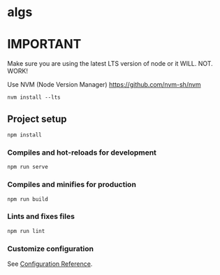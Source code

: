 # algs

# IMPORTANT

Make sure you are using the latest LTS version of node or it WILL. NOT. WORK!

Use NVM (Node Version Manager)
https://github.com/nvm-sh/nvm

```
nvm install --lts
```

## Project setup

```
npm install
```

### Compiles and hot-reloads for development

```
npm run serve
```

### Compiles and minifies for production

```
npm run build
```

### Lints and fixes files

```
npm run lint
```

### Customize configuration

See [Configuration Reference](https://cli.vuejs.org/config/).

